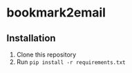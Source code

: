# bookmark2email

## Installation

1. Clone this repository
2. Run `pip install -r requirements.txt`
